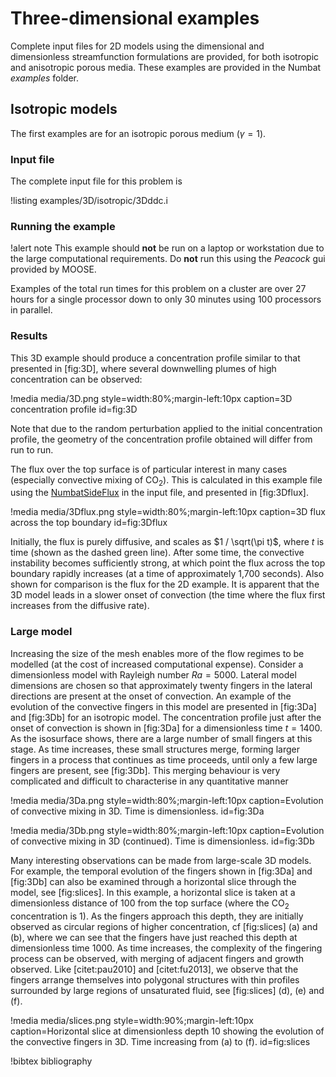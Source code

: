 # Three-dimensional examples

Complete input files for 2D models using the dimensional and dimensionless streamfunction formulations are provided, for both isotropic and anisotropic porous media. These examples
are provided in the Numbat *examples* folder.

## Isotropic models

The first examples are for an isotropic porous medium ($\gamma = 1$).

### Input file

The complete input file for this problem is

!listing examples/3D/isotropic/3Dddc.i

### Running the example

!alert note
    This example should **not** be run on a laptop or workstation
    due to the large computational requirements. Do **not** run this using
    the *Peacock* gui provided by MOOSE.

Examples of the total run times for this problem on a cluster are over
27 hours for a single processor down to only 30 minutes using 100
processors in parallel.

### Results

This 3D example should produce a concentration profile similar to that
presented in [fig:3D], where several downwelling plumes of high
concentration can be observed:

!media media/3D.png
       style=width:80%;margin-left:10px
       caption=3D concentration profile
       id=fig:3D

Note that due to the random perturbation applied to the initial
concentration profile, the geometry of the concentration profile
obtained will differ from run to run.

The flux over the top surface is of particular interest in many cases
(especially convective mixing of CO$_2$). This is calculated in
this example file using the [NumbatSideFlux](/NumbatSideFlux.md) in the input
file, and presented in [fig:3Dflux].

!media media/3Dflux.png
       style=width:80%;margin-left:10px
       caption=3D flux across the top boundary
       id=fig:3Dflux

Initially, the flux is purely diffusive, and scales as
$1 / \sqrt(\pi t)$, where $t$ is time (shown as the dashed green line).
After some time, the convective instability becomes sufficiently strong,
at which point the flux across the top boundary rapidly increases (at a
time of approximately 1,700 seconds). Also shown for comparison is the
flux for the 2D example. It is apparent that the 3D model leads in a
slower onset of convection (the time where the flux first increases from
the diffusive rate).

### Large model

Increasing the size of the mesh enables more of the flow regimes to be modelled (at the cost
of increased computational expense). Consider a dimensionless model with Rayleigh number $Ra = 5000$. Lateral model dimensions are chosen so that approximately twenty fingers in the lateral directions are present at the onset of convection. An example of the evolution of the convective fingers in this model are presented in [fig:3Da] and [fig:3Db] for an isotropic model. The concentration profile just after the onset of convection is shown in  [fig:3Da] for a dimensionless time $t = 1400$. As the isosurface shows, there are a large number of small fingers at this stage. As time increases, these small structures merge, forming larger fingers in a process that continues as time proceeds, until only a few large fingers are present, see  [fig:3Db]. This merging behaviour is very complicated and difficult to characterise in any quantitative manner

!media media/3Da.png
       style=width:80%;margin-left:10px
       caption=Evolution of convective mixing in 3D. Time is dimensionless.
       id=fig:3Da

!media media/3Db.png
      style=width:80%;margin-left:10px
      caption=Evolution of convective mixing in 3D (continued). Time is dimensionless.
      id=fig:3Db

Many interesting observations can be made from large-scale 3D models. For example, the temporal
evolution of the fingers shown in [fig:3Da] and [fig:3Db] can also be examined through a horizontal
slice through the model, see [fig:slices]. In this example, a horizontal slice is taken at a dimensionless distance of 100 from the top surface (where the CO$_2$ concentration is 1). As the fingers approach this depth, they are initially observed as circular regions of higher concentration, cf [fig:slices] (a) and (b), where we can see that the fingers have just reached this depth at dimensionless time 1000. As time increases, the complexity of the fingering process can be observed, with merging of adjacent fingers and growth observed. Like [citet:pau2010] and [citet:fu2013], we observe that the fingers arrange themselves into polygonal structures with thin profiles surrounded by large regions of unsaturated fluid, see [fig:slices] (d), (e) and (f).

!media media/slices.png
      style=width:90%;margin-left:10px
      caption=Horizontal slice at dimensionless depth 10 showing the evolution of the convective fingers in 3D. Time increasing from (a) to (f).
      id=fig:slices

!bibtex bibliography
